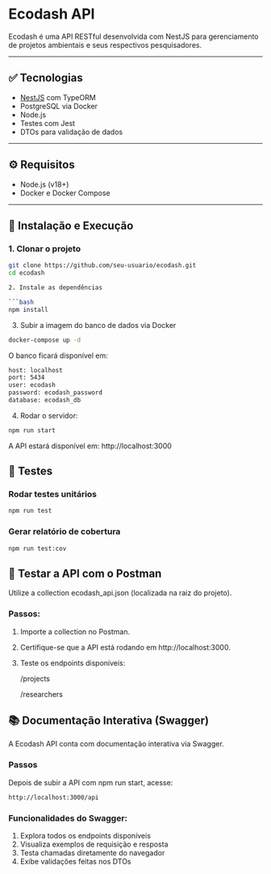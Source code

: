# Ecodash API

Ecodash é uma API RESTful desenvolvida com NestJS para gerenciamento de projetos ambientais e seus respectivos pesquisadores.

---

## ✅ Tecnologias

- [NestJS](https://nestjs.com/) com TypeORM
- PostgreSQL via Docker
- Node.js
- Testes com Jest
- DTOs para validação de dados

---

## ⚙️ Requisitos

- Node.js (v18+)
- Docker e Docker Compose

---

## 🚀 Instalação e Execução

### 1. Clonar o projeto

```bash
git clone https://github.com/seu-usuario/ecodash.git
cd ecodash

2. Instale as dependências

```bash
npm install
```

3. Subir a imagem do banco de dados via Docker
```bash
docker-compose up -d
```

O banco ficará disponível em:
```bash
host: localhost  
port: 5434  
user: ecodash  
password: ecodash_password  
database: ecodash_db
```

4. Rodar o servidor:
```bash
npm run start
```

A API estará disponível em: http://localhost:3000

## 🧪 Testes

### Rodar testes unitários
```bash
npm run test
```
### Gerar relatório de cobertura
```bash
npm run test:cov
```

## 🧪 Testar a API com o Postman
Utilize a collection ecodash_api.json (localizada na raiz do projeto).

### Passos:
1. Importe a collection no Postman.
2. Certifique-se que a API está rodando em http://localhost:3000.
3. Teste os endpoints disponíveis:

    /projects

    /researchers

## 📚 Documentação Interativa (Swagger)
A Ecodash API conta com documentação interativa via Swagger.

### Passos
Depois de subir a API com npm run start, acesse:
```bash
http://localhost:3000/api
```

### Funcionalidades do Swagger:

1. Explora todos os endpoints disponíveis
2. Visualiza exemplos de requisição e resposta
3. Testa chamadas diretamente do navegador
4. Exibe validações feitas nos DTOs

